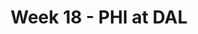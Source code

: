 ---
layout: game
title: Week 18 - PHI at DAL
season: 2009
game_id: 2009_18_PHI_DAL
away_team: PHI
home_team: DAL
---
